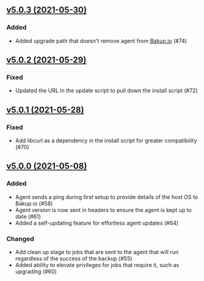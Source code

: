 ## [v5.0.3 (2021-05-30)](https://github.com/Superbition/Bakup-Agent/releases/tag/v5.0.3)

### Added
- Added upgrade path that doesn't remove agent from [Bakup.io](https://bakup.io) (#74)

## [v5.0.2 (2021-05-29)](https://github.com/Superbition/Bakup-Agent/releases/tag/v5.0.2)

### Fixed
- Updated the URL in the update script to pull down the install script (#72)

## [v5.0.1 (2021-05-28)](https://github.com/Superbition/Bakup-Agent/releases/tag/v5.0.1)

### Fixed
- Add libcurl as a dependency in the install script for greater compatibility (#70)

## [v5.0.0 (2021-05-08)](https://github.com/Superbition/Bakup-Agent/releases/tag/v5.0.0)

### Added
- Agent sends a ping during first setup to provide details of the host OS to Bakup.io (#58)
- Agent version is now sent in headers to ensure the agent is kept up to date (#61)
- Added a self-updating feature for effortless agent updates (#64)

### Changed
- Add clean up stage to jobs that are sent to the agent that will run regardless of the success of the backup (#55)
- Added ability to elevate privileges for jobs that require it, such as upgrading (#60)